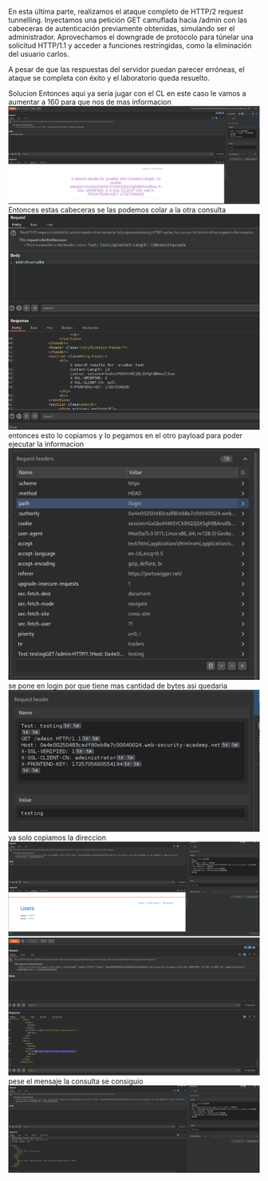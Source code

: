 En esta última parte, realizamos el ataque completo de HTTP/2 request tunnelling. Inyectamos una petición GET camuflada hacia /admin con las cabeceras de autenticación previamente obtenidas, simulando ser el administrador. Aprovechamos el downgrade de protocolo para túnelar una solicitud HTTP/1.1 y acceder a funciones restringidas, como la eliminación del usuario carlos.

A pesar de que las respuestas del servidor puedan parecer erróneas, el ataque se completa con éxito y el laboratorio queda resuelto.

Solucion
Entonces aqui ya seria jugar con el CL en este caso le vamos a aumentar a 160 para que nos de mas informacion
![Pasted_image_20250811172802.png](/Imagenes/Pasted_image_20250811172802.png)
Entonces estas cabeceras se las podemos colar a la otra consulta
![Pasted_image_20250811172918.png](/Imagenes/Pasted_image_20250811172918.png)
entonces esto lo copiamos y lo pegamos en el otro payload para poder ejecutar la informacion
![Pasted_image_20250811184658.png](/Imagenes/Pasted_image_20250811184658.png)
se pone en login por que tiene mas cantidad de bytes
asi quedaria
![Pasted_image_20250811184731.png](/Imagenes/Pasted_image_20250811184731.png)
ya solo copiamos la direccion
![Pasted_image_20250811184759.png](/Imagenes/Pasted_image_20250811184759.png)
![Pasted_image_20250811184817.png](/Imagenes/Pasted_image_20250811184817.png)
pese el mensaje la consulta se consiguio
![Pasted_image_20250811184957.png](/Imagenes/Pasted_image_20250811184957.png)


